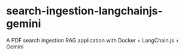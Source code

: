 # search-ingestion-langchainjs-gemini
A PDF search ingestion RAG application with Docker + LangChain.js + Gemini
